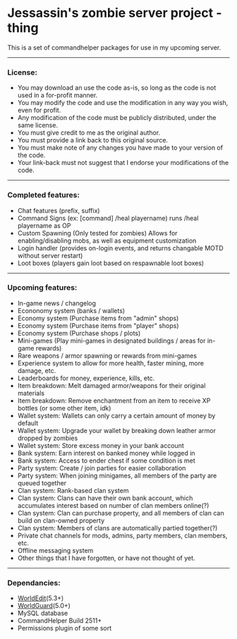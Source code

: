 # **Jessassin's zombie server project -thing**

This is a set of commandhelper packages for use in my upcoming server.

***

### License:
* You may download an use the code as-is, so long as the code is not used in a for-profit manner.
* You may modify the code and use the modification in any way you wish, even for profit.
* Any modification of the code must be publicly distributed, under the same license.
* You must give credit to me as the original author.
* You must provide a link back to this original source.
* You must make note of any changes you have made to your version of the code.
* Your link-back must not suggest that I endorse your modifications of the code.

***

### Completed features:
* Chat features (prefix, suffix)
* Command Signs (ex: [command] /heal playername) runs /heal playername as OP
* Custom Spawning (Only tested for zombies) Allows for enabling/disabling mobs, as well as equipment customization
* Login handler (provides on-login events, and returns changable MOTD without server restart)
* Loot boxes (players gain loot based on respawnable loot boxes)

***

### Upcoming features:
* In-game news / changelog
* Econonomy system (banks / wallets)
* Economy system (Purchase items from "admin" shops)
* Economy system (Purchase items from "player" shops)
* Economy system (Purchase shops / plots)
* Mini-games (Play mini-games in designated buildings / areas for in-game rewards)
* Rare weapons / armor spawning or rewards from mini-games
* Experience system to allow for more health, faster mining, more damage, etc.
* Leaderboards for money, experience, kills, etc.
* Item breakdown: Melt damaged armor/weapons for their original materials
* Item breakdown: Remove enchantment from an item to receive XP bottles (or some other item, idk)
* Wallet system: Wallets can only carry a certain amount of money by default
* Wallet system: Upgrade your wallet by breaking down leather armor dropped by zombies
* Wallet system: Store excess money in your bank account
* Bank system: Earn interest on banked money while logged in
* Bank system: Access to ender chest if some condition is met
* Party system: Create / join parties for easier collaboration
* Party system: When joining minigames, all members of the party are queued together
* Clan system: Rank-based clan system
* Clan system: Clans can have their own bank account, which accumulates interest based on number of clan members online(?)
* Clan system: Clan can purchase property, and all members of clan can build on clan-owned property
* Clan system: Members of clans are automatically partied together(?)
* Private chat channels for mods, admins, party members, clan members, etc.
* Offline messaging system
* Other things that I have forgotten, or have not thought of yet.

***

### Dependancies:
* [WorldEdit](http://dev.bukkit.org/server-mods/worldedit/)(5.3+)
* [WorldGuard](http://dev.bukkit.org/server-mods/worldguard/)(5.0+)
* MySQL database
* CommandHelper Build 2511+
* Permissions plugin of some sort